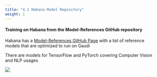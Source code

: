 ```yaml
---
title: "4.1 Habana Model Repository"
weight: 1
---
```


#### Training on Habana from the Model-References GitHub repository

Habana has a [Model-References GitHub Page](https://github.com/HabanaAI/Model-References) with a list of reference models that are optimized to run on Gaudi

There are models for TensorFlow and PyTorch covering Computer Vision and NLP usages

![](/images/getting_started/habana_gh.jpg)
